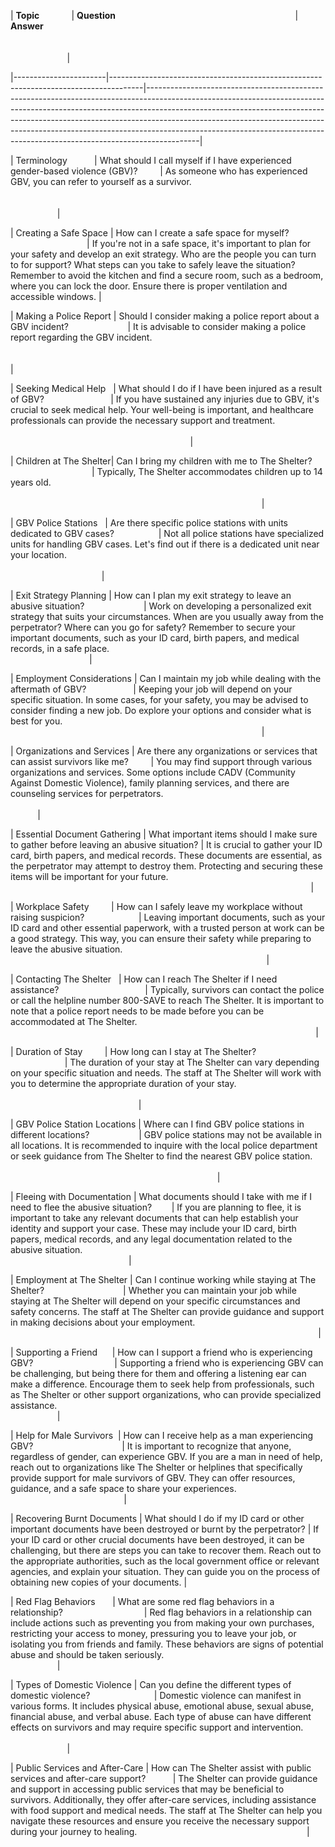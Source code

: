 | **Topic**             | **Question**                                                                         | **Answer**                                                                                                                                                                                                                                                                                                                                                                                                         |

|-----------------------|--------------------------------------------------------------------------------------|-------------------------------------------------------------------------------------------------------------------------------------------------------------------------------------------------------------------------------------------------------------------------------------------------------------------------------------------------------------------------------------------------------------------|

| Terminology           | What should I call myself if I have experienced gender-based violence (GBV)?         | As someone who has experienced GBV, you can refer to yourself as a survivor.                                                                                                                                                                                                                                                                                                                                         |

| Creating a Safe Space | How can I create a safe space for myself?                                             | If you're not in a safe space, it's important to plan for your safety and develop an exit strategy. Who are the people you can turn to for support? What steps can you take to safely leave the situation? Remember to avoid the kitchen and find a secure room, such as a bedroom, where you can lock the door. Ensure there is proper ventilation and accessible windows. |

| Making a Police Report | Should I consider making a police report about a GBV incident?                        | It is advisable to consider making a police report regarding the GBV incident.                                                                                                                                                                                                                                                                                                                                      |

| Seeking Medical Help   | What should I do if I have been injured as a result of GBV?                           | If you have sustained any injuries due to GBV, it's crucial to seek medical help. Your well-being is important, and healthcare professionals can provide the necessary support and treatment.                                                                                                                                                                                                                             |

| Children at The Shelter| Can I bring my children with me to The Shelter?                                       | Typically, The Shelter accommodates children up to 14 years old.                                                                                                                                                                                                                                                                                                                                                      |

| GBV Police Stations   | Are there specific police stations with units dedicated to GBV cases?                  | Not all police stations have specialized units for handling GBV cases. Let's find out if there is a dedicated unit near your location.                                                                                                                                                                                                                                                                               |

| Exit Strategy Planning | How can I plan my exit strategy to leave an abusive situation?                        | Work on developing a personalized exit strategy that suits your circumstances. When are you usually away from the perpetrator? Where can you go for safety? Remember to secure your important documents, such as your ID card, birth papers, and medical records, in a safe place.                                                                                                                        |

| Employment Considerations | Can I maintain my job while dealing with the aftermath of GBV?                   | Keeping your job will depend on your specific situation. In some cases, for your safety, you may be advised to consider finding a new job. Do explore your options and consider what is best for you.                                                                                                                                                                                                                |

| Organizations and Services | Are there any organizations or services that can assist survivors like me?         | You may find support through various organizations and services. Some options include CADV (Community Against Domestic Violence), family planning services, and there are counseling services for perpetrators.                                                                                                                                                                                                             |

| Essential Document Gathering | What important items should I make sure to gather before leaving an abusive situation? | It is crucial to gather your ID card, birth papers, and medical records. These documents are essential, as the perpetrator may attempt to destroy them. Protecting and securing these items will be important for your future.                                                                                                                                                                                          |

| Workplace Safety         | How can I safely leave my workplace without raising suspicion?                      | Leaving important documents, such as your ID card and other essential paperwork, with a trusted person at work can be a good strategy. This way, you can ensure their safety while preparing to leave the abusive situation.                                                                                                                                                                                          |

| Contacting The Shelter   | How can I reach The Shelter if I need assistance?                                   | Typically, survivors can contact the police or call the helpline number 800-SAVE to reach The Shelter. It is important to note that a police report needs to be made before you can be accommodated at The Shelter.                                                                                                                                                                                                        |

| Duration of Stay         | How long can I stay at The Shelter?                                                  | The duration of your stay at The Shelter can vary depending on your specific situation and needs. The staff at The Shelter will work with you to determine the appropriate duration of your stay.                                                                                                                                                                                                                        |

| GBV Police Station Locations | Where can I find GBV police stations in different locations?                    | GBV police stations may not be available in all locations. It is recommended to inquire with the local police department or seek guidance from The Shelter to find the nearest GBV police station.                                                                                                                                                                                                                          |

| Fleeing with Documentation | What documents should I take with me if I need to flee the abusive situation?        | If you are planning to flee, it is important to take any relevant documents that can help establish your identity and support your case. These may include your ID card, birth papers, medical records, and any legal documentation related to the abusive situation.                                                                                                                                                  |

| Employment at The Shelter | Can I continue working while staying at The Shelter?                                | Whether you can maintain your job while staying at The Shelter will depend on your specific circumstances and safety concerns. The staff at The Shelter can provide guidance and support in making decisions about your employment.                                                                                                                                                                                   |

| Supporting a Friend      | How can I support a friend who is experiencing GBV?                                 | Supporting a friend who is experiencing GBV can be challenging, but being there for them and offering a listening ear can make a difference. Encourage them to seek help from professionals, such as The Shelter or other support organizations, who can provide specialized assistance.                                                                                                                                 |

| Help for Male Survivors  | How can I receive help as a man experiencing GBV?                                    | It is important to recognize that anyone, regardless of gender, can experience GBV. If you are a man in need of help, reach out to organizations like The Shelter or helplines that specifically provide support for male survivors of GBV. They can offer resources, guidance, and a safe space to share your experiences.                                                                                  |

| Recovering Burnt Documents | What should I do if my ID card or other important documents have been destroyed or burnt by the perpetrator? | If your ID card or other crucial documents have been destroyed, it can be challenging, but there are steps you can take to recover them. Reach out to the appropriate authorities, such as the local government office or relevant agencies, and explain your situation. They can guide you on the process of obtaining new copies of your documents. |

| Red Flag Behaviors       | What are some red flag behaviors in a relationship?                                 | Red flag behaviors in a relationship can include actions such as preventing you from making your own purchases, restricting your access to money, pressuring you to leave your job, or isolating you from friends and family. These behaviors are signs of potential abuse and should be taken seriously.                                                                                     |

| Types of Domestic Violence | Can you define the different types of domestic violence?                          | Domestic violence can manifest in various forms. It includes physical abuse, emotional abuse, sexual abuse, financial abuse, and verbal abuse. Each type of abuse can have different effects on survivors and may require specific support and intervention.                                                                                                                                                                 |

| Public Services and After-Care | How can The Shelter assist with public services and after-care support?           | The Shelter can provide guidance and support in accessing public services that may be beneficial to survivors. Additionally, they offer after-care services, including assistance with food support and medical needs. The staff at The Shelter can help you navigate these resources and ensure you receive the necessary support during your journey to healing.                                                                     |
